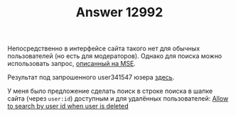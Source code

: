 ﻿---
title: "Answer 12992"
se.owner.user_id: 176217
se.owner.display_name: "αλεχολυτ"
se.owner.link: "https://ru.meta.stackoverflow.com/users/176217/%ce%b1%ce%bb%ce%b5%cf%87%ce%bf%ce%bb%cf%85%cf%84"
se.answer_id: 12992
se.question_id: 12991
se.post_type: answer
se.is_accepted: True
---
<p>Непосредственно в интерфейсе сайта такого нет для обычных пользователей (но есть для модераторов). Однако для поиска можно использовать запрос, <a href="https://meta.stackexchange.com/a/284625/339911">описанный на MSE</a>.</p>
<p>Результат под запрошенного user341547 юзера <a href="https://data.stackexchange.com/ru/query/346626?Name=user341547" rel="nofollow noreferrer">здесь</a>.</p>
<p>У меня было предложение сделать поиск в строке поиска в шапке сайта (через <code>user:id</code>) доступным и для удалённых пользователей: <a href="https://meta.stackexchange.com/q/322802/339911">Allow to search by user id when user is deleted</a></p>
